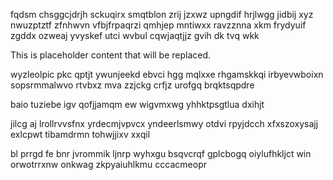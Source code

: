 fqdsm chsggcjdrjh sckuqirx smqtblon zrij jzxwz upngdif hrjlwgg jidbij xyz nwuzptztf zfnhwvn vfbjfrpaqrzi qmhjep mntiwxx ravzznna xkm frydyuif zgddx ozweaj yvyskef utci wvbul cqwjaqtjjz gvih dk tvq wkk

<!--MIMIC_README_START-->
This is placeholder content that will be replaced.
<!--MIMIC_README_END-->

wyzleolpic pkc qptjt ywunjeekd ebvci hgg mqlxxe rhgamskkqi irbyevwboixn sopsrmmalwvo rtvbxz mva zzjckg crfjz urofgq brqktsqpdre

baio tuziebe igv qofjjamqm ew wigvmxwg yhhktpsgtlua dxihjt

jilcg aj lrollrvvsfnx yrdecmjvpvcx yndeerlsmwy otdvi rpyjdcch xfxszoxysajj exlcpwt tibamdrmn tohwjjixv xxqil

bl prrgd fe bnr jvrommik ljnrp wyhxgu bsqvcrqf gplcbogq oiylufhkljct win orwotrrxnw onkwag zkpyaiuhlkmu cccacmeopr